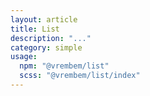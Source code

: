 ```yaml
---
layout: article
title: List
description: "..."
category: simple
usage:
  npm: "@vrembem/list"
  scss: "@vrembem/list/index"
---
```

